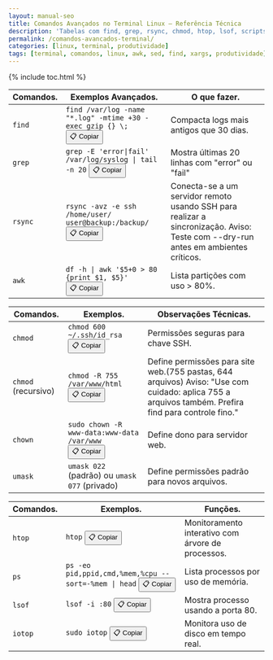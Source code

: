 ```yaml
---
layout: manual-seo
title: Comandos Avançados no Terminal Linux – Referência Técnica
description: 'Tabelas com find, grep, rsync, chmod, htop, lsof, scripts Bash e automação — sem linguagem informal, só comandos reais.'
permalink: /comandos-avancados-terminal/
categories: [linux, terminal, produtividade]
tags: [terminal, comandos, linux, awk, sed, find, xargs, produtividade]
---
```




{% include toc.html %}



<section class="post-content">

   <table class="evergreen-table">
  <thead>
    <tr>
      <th>Comandos.</th>
      <th>Exemplos Avançados.</th>
      <th>O que fazer.</th>
    </tr>
  </thead>
  <tbody>
    <tr>
      <td data-label="Comando"><code>find</code></td>
      <td data-label="Exemplo Avançado">
        <code>find /var/log -name "*.log" -mtime +30 -exec gzip {} \;</code>
        <button class="copy-btn" data-command="find /var/log -name &quot;*.log&quot; -mtime +30 -exec gzip {} \;">📋 Copiar</button>
      </td>
      <td data-label="O que faz">Compacta logs mais antigos que 30 dias.</td>
    </tr>
    <tr>
      <td data-label="Comando"><code>grep</code></td>
      <td data-label="Exemplo Avançado">
        <code>grep -E 'error|fail' /var/log/syslog | tail -n 20</code>
        <button class="copy-btn" data-command="grep -E 'error|fail' /var/log/syslog | tail -n 20">📋 Copiar</button>
      </td>
      <td data-label="O que faz">Mostra últimas 20 linhas com "error" ou "fail"</td>
    </tr>
    <tr>
      <td data-label="Comando"><code>rsync</code></td>
      <td data-label="Exemplo Avançado">
        <code>rsync -avz -e ssh /home/user/ user@backup:/backup/</code>
        <button class="copy-btn" data-command="rsync -avz -e ssh /home/user/ user@backup:/backup/">📋 Copiar</button>
      </td>
      <td data-label="O que faz">Conecta-se a um servidor remoto usando SSH para realizar a sincronização.  Aviso: Teste com --dry-run antes em ambientes críticos.</td>
    </tr>
    <tr>
      <td data-label="Comando"><code>awk</code></td>
      <td data-label="Exemplo Avançado">
        <code>df -h | awk '$5+0 > 80 {print $1, $5}'</code>
        <button class="copy-btn" data-command="df -h | awk '$5+0 > 80 {print $1, $5}'">📋 Copiar</button>
      </td>
      <td data-label="O que faz">Lista partições com uso > 80%.</td>
    </tr>
  </tbody>
</table>

<table class="evergreen-table">
  <thead>
    <tr>
      <th>Comandos.</th>
      <th>Exemplos.</th>
      <th>Observações Técnicas.</th>
    </tr>
  </thead>
  <tbody>
    <tr>
      <td data-label="Comando"><code>chmod</code></td>
      <td data-label="Exemplo">
        <code>chmod 600 ~/.ssh/id_rsa</code>
        <button class="copy-btn" data-command="chmod 600 ~/.ssh/id_rsa">📋 Copiar</button>
      </td>
      <td data-label="Observação Técnica">Permissões seguras para chave SSH.</td>
    </tr>
    <tr>
      <td data-label="Comando"><code>chmod</code> (recursivo)</td>
      <td data-label="Exemplo">
        <code>chmod -R 755 /var/www/html</code>
        <button class="copy-btn" data-command="chmod -R 755 /var/www/html">📋 Copiar</button>
      </td>
      <td data-label="Observação Técnica">Define permissões para site web.(755 pastas, 644 arquivos) Aviso:
"Use com cuidado: aplica 755 a arquivos também. Prefira find para controle fino." 

</td>
    </tr>
    <tr>
      <td data-label="Comando"><code>chown</code></td>
      <td data-label="Exemplo">
        <code>sudo chown -R www-data:www-data /var/www</code>
        <button class="copy-btn" data-command="sudo chown -R www-data:www-data /var/www">📋 Copiar</button>
      </td>
      <td data-label="Observação Técnica">Define dono para servidor web.</td>
    </tr>
    <tr>
      <td data-label="Comando"><code>umask</code></td>
      <td data-label="Exemplo">
        <code>umask 022</code> (padrão) ou <code>umask 077</code> (privado)
      </td>
      <td data-label="Observação Técnica">Define permissões padrão para novos arquivos.</td>
    </tr>
  </tbody>
</table>


<table class="evergreen-table">
  <thead>
    <tr>
      <th>Comandos.</th>
      <th>Exemplos.</th>
      <th>Funções.</th>
    </tr>
  </thead>
  <tbody>
    <tr>
      <td data-label="Comando"><code>htop</code></td>
      <td data-label="Exemplo">
        <code>htop</code>
        <button class="copy-btn" data-command="htop">📋 Copiar</button>
      </td>
      <td data-label="Função">Monitoramento interativo com árvore de processos.</td>
    </tr>
    <tr>
      <td data-label="Comando"><code>ps</code></td>
      <td data-label="Exemplo">
        <code>ps -eo pid,ppid,cmd,%mem,%cpu --sort=-%mem | head</code>
        <button class="copy-btn" data-command="ps -eo pid,ppid,cmd,%mem,%cpu --sort=-%mem | head">📋 Copiar</button>
      </td>
      <td data-label="Função">Lista processos por uso de memória.</td>
    </tr>
    <tr>
      <td data-label="Comando"><code>lsof</code></td>
      <td data-label="Exemplo">
        <code>lsof -i :80</code>
        <button class="copy-btn" data-command="lsof -i :80">📋 Copiar</button>
      </td>
      <td data-label="Função">Mostra processo usando a porta 80.</td>
    </tr>
    <tr>
      <td data-label="Comando"><code>iotop</code></td>
      <td data-label="Exemplo">
        <code>sudo iotop</code>
        <button class="copy-btn" data-command="sudo iotop">📋 Copiar</button>
      </td>
      <td data-label="Função">Monitora uso de disco em tempo real.</td>
    </tr>
  </tbody>
</table>





   </section>
 
